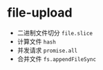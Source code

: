 # file-upload

* 二进制文件切分 `file.slice`
* 计算文件 `hash`
* 并发请求 `promise.all`
* 合并文件 `fs.appendFileSync`
